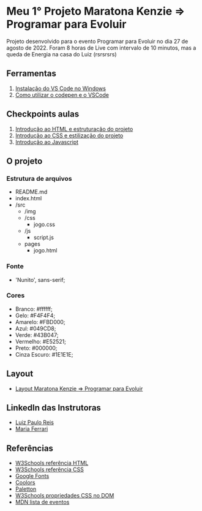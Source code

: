 # Meu 1° Projeto Maratona Kenzie => Programar para Evoluir

Projeto desenvolvido para o evento Programar para Evoluir no dia 27 de agosto de 2022.
Foram 8 horas de Live com intervalo de 10 minutos, mas a queda de Energia na casa do Luiz (rsrsrsrs)

## Ferramentas

1. [Instalação do VS Code no Windows](https://kenzie.com.br/blog/instalacao-vs-code-windows/)
2. [Como utilizar o codepen e o VSCode](https://kenzie-academy-brasil.github.io/ferramentas/)

## Checkpoints aulas

1. [Introdução ao HTML e estruturação do projeto](https://kenzieacademybr.notion.site/Checkpoint-HTML-603966060b18408b9a94e08029552dbc)
2. [Introdução ao CSS e estilização do projeto](https://kenzieacademybr.notion.site/Checkpoint-CSS-25ff90c91bbf469f992d4eb78676b22e)
3. [Introdução ao Javascript](https://kenzieacademybr.notion.site/Checkpoint-JS-1daf0ac2fccf43fb9da86579ec013ecf)

## O projeto

### Estrutura de arquivos

- README.md
- index.html
- /src
  - /img
  - /css
    - jogo.css
  - /js
    - script.js
  - pages
    - jogo.html

### Fonte

- 'Nunito', sans-serif;

### Cores

- Branco: #ffffff;
- Gelo: #F4F4F4;
- Amarelo: #FBD000;
- Azul: #049CD8;
- Verde: #43B047;
- Vermelho: #E52521;
- Preto: #000000;
- Cinza Escuro: #1E1E1E;

## Layout

- [Layout Maratona Kenzie => Programar para Evoluir](https://www.figma.com/file/8Amj3A1JAde5kzDlms5cr0/Maratona-Programa-para-Evoluir?node-id=0%3A1)

## LinkedIn das Instrutoras
- [Luiz Paulo Reis](https://www.linkedin.com/in/luiz-paulo-reis-cardoso/)
- [Maria Ferrari](https://www.linkedin.com/in/maria-aparecida-guedes-ferrari/)

## Referências

- [W3Schools referência HTML](https://www.w3schools.com/tags/default.asp)
- [W3Schools referência CSS](https://www.w3schools.com/cssref/default.asp)
- [Google Fonts](https://fonts.google.com/)
- [Coolors](https://coolors.co/palettes/trending)
- [Paletton](https://paletton.com/)
- [W3Schools propriedades CSS no DOM](https://www.w3schools.com/jsref/dom_obj_style.asp)
- [MDN lista de eventos](https://developer.mozilla.org/en-US/docs/Web/Events)

